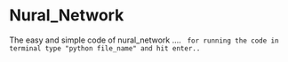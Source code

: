 # Nural_Network
The easy and simple code of nural_network ....
``` for running the code in terminal type "python file_name" and hit enter..```
